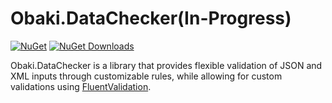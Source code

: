 # Obaki.DataChecker(In-Progress)
[![NuGet](https://img.shields.io/nuget/v/Obaki.DataChecker.svg)](https://www.nuget.org/packages/Obaki.DataChecker)
[![NuGet Downloads](https://img.shields.io/nuget/dt/Obaki.DataChecker?logo=nuget)](https://www.nuget.org/packages/Obaki.DataChecker)

Obaki.DataChecker is a library that provides flexible validation of JSON and XML inputs through customizable rules, while allowing for custom validations using [FluentValidation](https://github.com/FluentValidation/FluentValidation).
